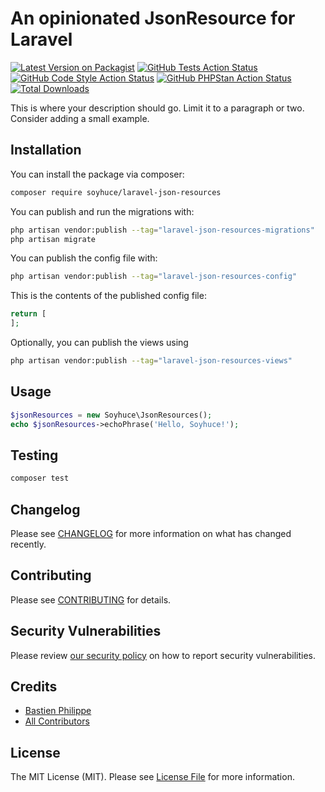 # An opinionated JsonResource for Laravel

[![Latest Version on Packagist](https://img.shields.io/packagist/v/soyhuce/laravel-json-resources.svg?style=flat-square)](https://packagist.org/packages/soyhuce/laravel-json-resources)
[![GitHub Tests Action Status](https://img.shields.io/github/workflow/status/soyhuce/laravel-json-resources/run-tests?label=tests)](https://github.com/soyhuce/laravel-json-resources/actions?query=workflow%3Arun-tests+branch%3Amain)
[![GitHub Code Style Action Status](https://img.shields.io/github/workflow/status/soyhuce/laravel-json-resources/Check%20&%20fix%20styling?label=code%20style)](https://github.com/soyhuce/laravel-json-resources/actions?query=workflow%3A"Check+%26+fix+styling"+branch%3Amain)
[![GitHub PHPStan Action Status](https://img.shields.io/github/workflow/status/soyhuce/laravel-json-resources/PHPStan?label=phpstan)](https://github.com/soyhuce/laravel-json-resources/actions?query=workflow%3APHPStan+branch%3Amain)
[![Total Downloads](https://img.shields.io/packagist/dt/soyhuce/laravel-json-resources.svg?style=flat-square)](https://packagist.org/packages/soyhuce/laravel-json-resources)

This is where your description should go. Limit it to a paragraph or two. Consider adding a small example.

## Installation

You can install the package via composer:

```bash
composer require soyhuce/laravel-json-resources
```

You can publish and run the migrations with:

```bash
php artisan vendor:publish --tag="laravel-json-resources-migrations"
php artisan migrate
```

You can publish the config file with:

```bash
php artisan vendor:publish --tag="laravel-json-resources-config"
```

This is the contents of the published config file:

```php
return [
];
```

Optionally, you can publish the views using

```bash
php artisan vendor:publish --tag="laravel-json-resources-views"
```

## Usage

```php
$jsonResources = new Soyhuce\JsonResources();
echo $jsonResources->echoPhrase('Hello, Soyhuce!');
```

## Testing

```bash
composer test
```

## Changelog

Please see [CHANGELOG](CHANGELOG.md) for more information on what has changed recently.

## Contributing

Please see [CONTRIBUTING](.github/CONTRIBUTING.md) for details.

## Security Vulnerabilities

Please review [our security policy](../../security/policy) on how to report security vulnerabilities.

## Credits

- [Bastien Philippe](https://github.com/bastien-phi)
- [All Contributors](../../contributors)

## License

The MIT License (MIT). Please see [License File](LICENSE.md) for more information.
